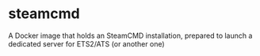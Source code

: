 # steamcmd
A Docker image that holds an SteamCMD installation, prepared to launch a dedicated server for ETS2/ATS (or another one)
